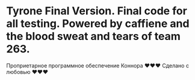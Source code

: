 # Tyrone Final Version. Final code for all testing. Powered by caffiene and the blood sweat and tears of team 263.
Проприетарное программное обеспечение Коннора
♥♥♥ Сделано с любовью ♥♥♥

